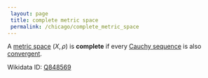 ```yaml
---
 layout: page
 title: complete metric space
 permalink: /chicago/complete_metric_space
---
```


A [metric space](https://mathgloss.github.io/MathGloss/chicago/metric_space) $(X,\rho)$ is **complete** if every [Cauchy sequence](https://mathgloss.github.io/MathGloss/chicago/Cauchy_sequence) is also [convergent](https://mathgloss.github.io/MathGloss/chicago/sequence_convergence).

Wikidata ID: [Q848569](https://www.wikidata.org/wiki/Q848569)
